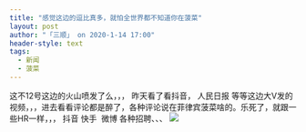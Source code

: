 ```yaml
---
title: "感觉这边的逗比真多，就怕全世界都不知道你在菠菜"
layout: post
author: "「三顺」 on 2020-1-14 17:00"
header-style: text
tags:
  - 新闻
  - 菠菜
---
```


<head></head>
<body>
  这不12号这边的火山喷发了么，，， 昨天看了看抖音， 人民日报 等等这边大V发的视频，，，进去看看评论都是醉了，各种评论说在菲律宾菠菜啥的。乐死了，就跟一些HR一样，，， 抖音 快手&nbsp;&nbsp;微博 各种招聘、、、
 <img src="https://bbs.boniu123.cc/static/image/smiley/2jingz/16.gif" smilieid="313">
 <br>
</body>


